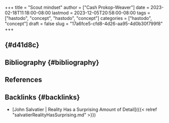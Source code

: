 +++
title = "Scout mindset"
author = ["Cash Prokop-Weaver"]
date = 2023-02-18T11:18:00-08:00
lastmod = 2023-12-05T20:58:00-08:00
tags = ["hastodo", "concept", "hastodo", "concept"]
categories = ["hastodo", "concept"]
draft = false
slug = "17a6fce5-cfd8-4d26-aa95-4d0b30f799f8"
+++

##  {#d41d8c}


## Bibliography {#bibliography}

## References

<style>.csl-entry{text-indent: -1.5em; margin-left: 1.5em;}</style><div class="csl-bib-body">
</div>


## Backlinks {#backlinks}

-   [John Salvatier | Reality Has a Surprising Amount of Detail]({{< relref "salvatierRealityHasSurprising.md" >}})
